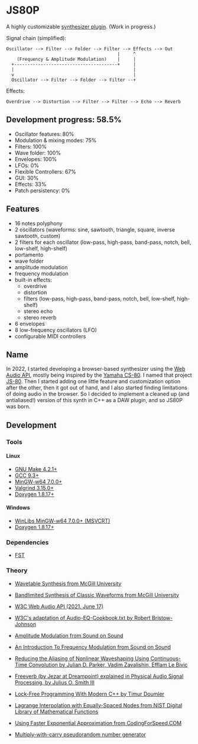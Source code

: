 JS80P
=====

A highly customizable [synthesizer plugin][plugin]. (Work in progress.)

  [plugin]: https://en.wikipedia.org/wiki/Virtual_Studio_Technology

Signal chain (simplified):

    Oscillator --> Filter --> Folder --> Filter --> Effects --> Out
                                              |     ^
        (Frequency & Amplitude Modulation)    |     |
      +---------------------------------------+     |
      |                                             |
      v                                             |
      Oscillator --> Filter --> Folder --> Filter --+

Effects:

    Overdrive --> Distortion --> Filter --> Filter --> Echo --> Reverb

Development progress: 58.5%
---------------------------

 * Oscillator features: 80%
 * Modulation & mixing modes: 75%
 * Filters: 100%
 * Wave folder: 100%
 * Envelopes: 100%
 * LFOs: 0%
 * Flexible Controllers: 67%
 * GUI: 30%
 * Effects: 33%
 * Patch persistency: 0%

Features
--------

 * 16 notes polyphony
 * 2 oscillators (waveforms: sine, sawtooth, triangle, square, inverse
   sawtooth, custom)
 * 2 filters for each oscillator (low-pass, high-pass, band-pass, notch, bell,
   low-shelf, high-shelf)
 * portamento
 * wave folder
 * amplitude modulation
 * frequency modulation
 * built-in effects:
    * overdrive
    * distortion
    * filters (low-pass, high-pass, band-pass, notch, bell, low-shelf,
      high-shelf)
    * stereo echo
    * stereo reverb
 * 6 envelopes
 * 8 low-frequency oscillators (LFO)
 * configurable MIDI controllers

Name
----

In 2022, I started developing a browser-based synthesizer using the [Web Audio
API][webaudio], mostly being inspired by the [Yamaha CS-80][cs80]. I named that
project [JS-80][js80]. Then I started adding one little feature and
customization option after the other, then it got out of hand, and I also
started finding limitations of doing audio in the browser. So I decided to
implement a cleaned up (and antialiased!) version of this synth in C++ as a DAW
plugin, and so JS80P was born.

  [webaudio]: https://www.w3.org/TR/webaudio/
  [cs80]: https://en.wikipedia.org/wiki/Yamaha_CS-80]
  [js80]: https://attilammagyar.github.io/toys/js-80/

Development
-----------

### Tools

#### Linux

 * [GNU Make 4.2.1+](https://www.gnu.org/software/make/)
 * [GCC 9.3+](https://gcc.gnu.org/)
 * [MinGW-w64 7.0.0+](https://www.mingw-w64.org/)
 * [Valgrind 3.15.0+](https://valgrind.org/)
 * [Doxygen 1.8.17+](https://www.doxygen.nl/)

#### Windows

 * [WinLibs MinGW-w64 7.0.0+ (MSVCRT)](https://winlibs.com/)
 * [Doxygen 1.8.17+](https://www.doxygen.nl/)

### Dependencies

 * [FST](https://git.iem.at/zmoelnig/FST)

### Theory

 * [Wavetable Synthesis from McGill University](https://www.music.mcgill.ca/~gary/307/week4/wavetables.html)

 * [Bandlimited Synthesis of Classic Waveforms from McGill University](https://www.music.mcgill.ca/~gary/307/week5/bandlimited.html)

 * [W3C Web Audio API (2021. June 17)](https://www.w3.org/TR/2021/REC-webaudio-20210617/)

 * [W3C's adaptation of Audio-EQ-Cookbook.txt by Robert Bristow-Johnson](https://www.w3.org/TR/2021/NOTE-audio-eq-cookbook-20210608/)

 * [Amplitude Modulation from Sound on Sound](https://www.soundonsound.com/techniques/amplitude-modulation)

 * [An Introduction To Frequency Modulation from Sound on Sound](https://www.soundonsound.com/techniques/introduction-frequency-modulation)

 * [Reducing the Aliasing of Nonlinear Waveshaping Using Continuous-Time Convolution
   by Julian D. Parker, Vadim Zavalishin, Efflam Le Bivic](https://www.dafx.de/paper-archive/2016/dafxpapers/20-DAFx-16_paper_41-PN.pdf)

 * [Freeverb (by Jezar at Dreampoint) explained in Physical Audio Signal Processing, by Julius O. Smith III](https://ccrma.stanford.edu/~jos/pasp/Freeverb.html)

 * [Lock-Free Programming With Modern C++ by Timur Doumler](https://www.youtube.com/watch?v=qdrp6k4rcP4)

 * [Lagrange Interpolation with Equally-Spaced Nodes from NIST Digital Library of Mathematical Functions](https://dlmf.nist.gov/3.3#ii)

 * [Using Faster Exponential Approximation from CodingForSpeed.COM ](https://codingforspeed.com/using-faster-exponential-approximation/)

 * [Multiply-with-carry pseudorandom number generator](https://en.wikipedia.org/wiki/Multiply-with-carry_pseudorandom_number_generator)
